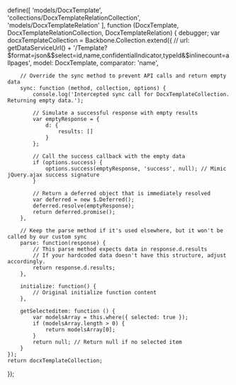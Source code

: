 define([
    'models/DocxTemplate',
    'collections/DocxTemplateRelationCollection',
    'models/DocxTemplateRelation'
], function (DocxTemplate, DocxTemplateRelationCollection, DocxTemplateRelation) {
    debugger;
    var docxTemplateCollection = Backbone.Collection.extend({
        // url: getDataServiceUrl() + '/Template?$format=json&$select=id,name,confidentialIndicator,typeId&$inlinecount=allpages',
        model: DocxTemplate,
        comparator: 'name',

        // Override the sync method to prevent API calls and return empty data
        sync: function (method, collection, options) {
            console.log('Intercepted sync call for DocxTemplateCollection. Returning empty data.');
            
            // Simulate a successful response with empty results
            var emptyResponse = {
                d: {
                    results: []
                }
            };

            // Call the success callback with the empty data
            if (options.success) {
                options.success(emptyResponse, 'success', null); // Mimic jQuery.ajax success signature
            }

            // Return a deferred object that is immediately resolved
            var deferred = new $.Deferred();
            deferred.resolve(emptyResponse);
            return deferred.promise();
        },

        // Keep the parse method if it's used elsewhere, but it won't be called by our custom sync
        parse: function(response) {
            // This parse method expects data in response.d.results
            // If your hardcoded data doesn't have this structure, adjust accordingly.
            return response.d.results;
        },

        initialize: function() {
            // Original initialize function content
        },

        getSelecteditem: function () {
            var modelsArray = this.where({ selected: true });
            if (modelsArray.length > 0) {
                return modelsArray[0];
            }
            return null; // Return null if no selected item
        }
    });
    return docxTemplateCollection;
});


